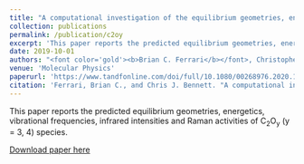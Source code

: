 ```yaml
---
title: "A computational investigation of the equilibrium geometries, energetics, vibrational frequencies, infrared intensities and Raman activities of C<sub>2</sub>O<sub>y</sub> (y = 3, 4) species"
collection: publications
permalink: /publication/c2oy
excerpt: 'This paper reports the predicted equilibrium geometries, energetics, vibrational frequencies, infrared intensities and Raman activities of C<sub>2</sub>O<sub>y</sub> (y = 3, 4) species'
date: 2019-10-01
authors: "<font color='gold'><b>Brian C. Ferrari</b></font>, Christopher J. Bennett"
venue: 'Molecular Physics'
paperurl: 'https://www.tandfonline.com/doi/full/10.1080/00268976.2020.1837404?scroll=top&needAccess=true'
citation: 'Ferrari, Brian C., and Chris J. Bennett. "A computational investigation of the equilibrium geometries, energetics, vibrational frequencies, infrared intensities and Raman activities of C2O y (y= 3, 4) species." Molecular Physics (2020): e1837404.'
---
```

This paper reports the predicted equilibrium geometries, energetics, vibrational frequencies, infrared intensities and Raman activities of C<sub>2</sub>O<sub>y</sub> (y = 3, 4) species.

[Download paper here](https://www.tandfonline.com/doi/full/10.1080/00268976.2020.1837404?scroll=top&needAccess=true)
